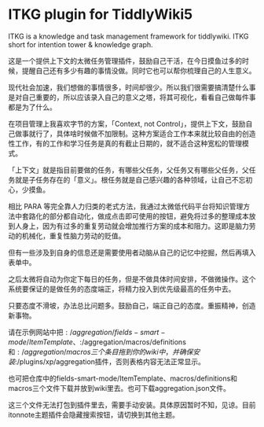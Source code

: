 # ITKG plugin for TiddlyWiki5

ITKG is a knowledge and task management framework for tiddlywiki. ITKG short for intention tower & knowledge graph.

这是一个提供上下文的太微任务管理插件，鼓励自己干活，在今日摸鱼过多的时候，提醒自己还有多少有趣的事情没做。同时它也可以帮你梳理自己的人生意义。

现代社会加速，我们想做的事情很多，时间却很少。所以我们很需要搞清楚什么事是对自己重要的，所以应该录入自己的意义之塔，将其可视化，看看自己做每件事都是为了什么。

在项目管理上我喜欢字节的方案，「Context, not Control」，提供上下文，鼓励自己做事就行了，具体啥时候做不加限制。这种方案适合工作本来就比较自由的创造性工作，有的工作和学习任务是真的有截止日期的，就不适合这种宽松的管理模式。

「上下文」就是指目前要做的任务，有哪些父任务，父任务又有哪些父任务，父任务就是子任务存在的「意义」。根任务就是自己感兴趣的各种领域，让自己不忘初心，少摸鱼。

相比 PARA 等完全靠人力归类的老式方法，我通过太微低代码平台将知识管理方法中套路化的部分都自动化，做成点击即可使用的按钮，避免将过多的整理成本放到人身上，因为有过多的重复劳动就会增加推行方案的成本和阻力。这即是脑力劳动的机械化，重复性脑力劳动的贬值。

但有一些涉及到自身的信息还是需要使用者动脑从自己的记忆中挖掘，然后再填入表单中。

之后太微将自动为你定下每日的任务，但是不做具体时间安排，不做微操作。这个系统要保证的是做任务的态度端正，将精力投入到优先级最高的任务中去。

只要态度不滑坡，办法总比问题多。鼓励自己，端正自己的态度。重振精神，创造新事物。

请在示例网站中把$:/aggregation/fields-smart-mode/ItemTemplate、$:/aggregation/macros/definitions和$:/aggregation/macros三个条目拖到你的wiki中，并确保安装$:/plugins/xp/aggregation插件，否则表格内容无法正常显示。

也可把仓库中的fields-smart-mode/ItemTemplate、macros/definitions和macros三个文件下载并放到wiki里去。也可下载aggregation.json文件。

这三个文件无法打包到插件里去，需要手动安装。具体原因暂时不知，见谅。目前itonnote主题插件会隐藏搜索按钮，请切换到其他主题。